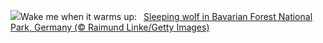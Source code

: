 ![](https://www.bing.com/th?id=OHR.SleepyWolf_EN-US1667992900_UHD.jpg&w=1000)Wake me when it warms up:&nbsp;&ensp;[Sleeping wolf in Bavarian Forest National Park, Germany (© Raimund Linke/Getty Images)](https://www.bing.com/th?id=OHR.SleepyWolf_EN-US1667992900_UHD.jpg)
<br><br/>
